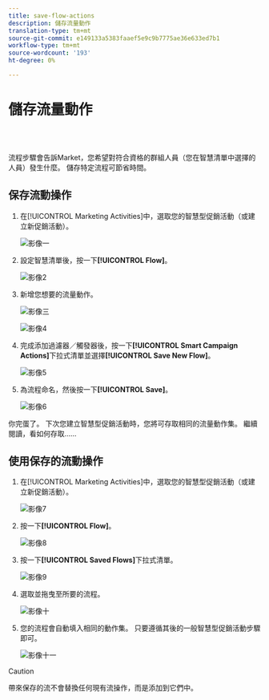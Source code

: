 ```yaml
---
title: save-flow-actions
description: 儲存流量動作
translation-type: tm+mt
source-git-commit: e149133a5383faaef5e9c9b7775ae36e633ed7b1
workflow-type: tm+mt
source-wordcount: '193'
ht-degree: 0%

---
```



# 儲存流量動作

<br> 

流程步驟會告訴Market，您希望對符合資格的群組人員（您在智慧清單中選擇的人員）發生什麼。 儲存特定流程可節省時間。

## 保存流動操作

1. 在[!UICONTROL Marketing Activities]中，選取您的智慧型促銷活動（或建立新促銷活動）。

   ![影像一](/help/sky/assets/smart-lists-and-static-lists/save-flow-actions/save-flow-actions-1.png)

1. 設定智慧清單後，按一下&#x200B;**[!UICONTROL Flow]**。

   ![影像2](/help/sky/assets/smart-lists-and-static-lists/save-flow-actions/save-flow-actions-2.png)

1. 新增您想要的流量動作。

   ![影像三](/help/sky/assets/smart-lists-and-static-lists/save-flow-actions/save-flow-actions-3.png)

   ![影像4](/help/sky/assets/smart-lists-and-static-lists/save-flow-actions/save-flow-actions-4.png)

1. 完成添加過濾器／觸發器後，按一下&#x200B;**[!UICONTROL Smart Campaign Actions]**&#x200B;下拉式清單並選擇&#x200B;**[!UICONTROL Save New Flow]**。

   ![影像5](/help/sky/assets/smart-lists-and-static-lists/save-flow-actions/save-flow-actions-5.png)

1. 為流程命名，然後按一下&#x200B;**[!UICONTROL Save]**。

   ![影像6](/help/sky/assets/smart-lists-and-static-lists/save-flow-actions/save-flow-actions-6.png)

你完蛋了。 下次您建立智慧型促銷活動時，您將可存取相同的流量動作集。 繼續閱讀，看如何存取……

## 使用保存的流動操作

1. 在[!UICONTROL Marketing Activities]中，選取您的智慧型促銷活動（或建立新促銷活動）。

   ![影像7](/help/sky/assets/smart-lists-and-static-lists/save-flow-actions/save-flow-actions-7.png)

1. 按一下&#x200B;**[!UICONTROL Flow]**。

   ![影像8](/help/sky/assets/smart-lists-and-static-lists/save-flow-actions/save-flow-actions-8.png)

1. 按一下&#x200B;**[!UICONTROL Saved Flows]**&#x200B;下拉式清單。

   ![影像9](/help/sky/assets/smart-lists-and-static-lists/save-flow-actions/save-flow-actions-9.png)

1. 選取並拖曳至所要的流程。

   ![影像十](/help/sky/assets/smart-lists-and-static-lists/save-flow-actions/save-flow-actions-10.png)

1. 您的流程會自動填入相同的動作集。 只要遵循其後的一般智慧型促銷活動步驟即可。

   ![影像十一](/help/sky/assets/smart-lists-and-static-lists/save-flow-actions/save-flow-actions-11.png)

>[!CAUTION]
>
>帶來保存的流不會替換任何現有流操作，而是添加到它們中。
